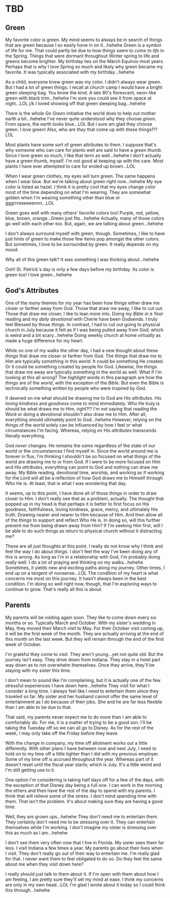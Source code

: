 # TBD

## Green

My favorite color is green. My mind seems to always be in search of things that are green because I so easily hone in on it...hehehe Green is a symbol of life for me. That could partly be due to how things seem to *come to life* in the Spring. Things that were dormant throughout Winter spring to life and greens become brighter. My birthday lies on the March Equinox most years. Perhaps that is why I love Spring so much and likely why green became my favorite. It was typically associated with my birthday...hehehe

As a child, everyone knew green was my color. I didn't always wear green. But I had a lot of green things. I recall at church camp I would have a bright green sleeping bag. You know the kind. A late 80's florescent, neon-like green with black trim...hehehe I'm sure you could see it from space at night...LOL j/k I loved showing off that green sleeping bag...hehehe

There is the whole *Go Green* initiative the world does to help out mother earth a bit...hehehe I've never quite understood why they choose *green*. From space, the earth looks blue...LOL But I sure am glad they choose green. I love green! Also, who are *they* that come up with these things?!? LOL

Most plants have some sort of green attributes to them. I suppose that's why someone who can care for plants well are said to have a *green thumb*. Since I love green so much, I like that term as well...hehehe I don't actually have a green thumb, myself. I'm not good at keeping up with the care. Most plants I have ever attempted to care for ended up brown...LOL

When I wear green clothes, my eyes will turn green. The same happens when I wear blue. But we're talking about green right now...hehehe My eye color is listed as hazel. I think it is pretty cool that my eyes change color most of the time depending on what I'm wearing. They are somewhat golden when I'm wearing something other than blue or gggrrreeeeeennn...LOL

Green goes well with many others' favorite colors too! Purple, red, yellow, blue, brown, orange...Green just fits...hehehe Actually, many of those colors go well with each other too. But, again, we are talking about green...hehehe

I don't always surround myself with green, though. Sometimes, I like to have just hints of green to make those few items pop amongst the other colors. But sometimes, I love to be surrounded by green. It really depends on my mood.

Why all of this green talk? It was something I was thinking about...hehehe

Ooh! St. Patrick's day is only a few days before my birthday. Its color is green too! I love green...hehehe

## God's Attributes

One of the *many* themes for my year has been how *things* either draw me closer or farther away from God. Those that draw me away, I like to cut out. Those that draw me closer, I like to lean more into. Doing my *Bible in a Year* reading and my *daily devotional* with Cherie have been Godsends. I truly feel Blessed by those *things*. In contrast, I had to cut out going to physical church in July because it felt as if I was being pulled away from God; which is weird and a bit scary...hehehe Doing weekly church at home *virtually* as made a huge difference for my heart.

While on one of my walks the other day, I had a new thought about these *things* that draw me closer or farther from God. The *things* that draw me to Him are typically something in this world. It could be something He created. Or it could be something created by people for God. Likewise, the *things* that draw me away are typically something in the world as well. What if I'm looking at this all wrong? The *highlight* words in this paragraph are how the *things* are of the *world*, with the exception of the *Bible*. But even the Bible is technically something written by people who were inspired by God.

It dawned on me what should be drawing me to God are His *attributes*. His *loving kindness* and *goodness* come to mind immediately. Who He truly is should be what draws me to Him, right?!? I'm not saying that reading the Word or doing a devotional shouldn't also draw me to Him. After all, everything should ultimately point to God...hehehe However, relying on the *things* of the world solely can be influenced by how I feel or what circumstances I'm facing. Whereas, relying on His *attributes* transcends literally everything.

God *never* changes. He remains the *same* regardless of the state of our world or the circumstances I find myself in. Since the world around me is forever in flux, I'm thinking I shouldn't be so focused on what things of the world are drawing me to or from God. If I were to be more focused on Him and His *attributes*, everything can point to God and nothing can draw me away. My Bible reading, devotional time, worship, and working as if working for the Lord will all be a reflection of how God draws me to Himself through Who He is. At least, that is what I was wondering that day.

It seems, up to this point, I have done all of those *things* in order to draw closer to Him. I don't really see that as a problem, actually. The thought that popped up in my head is that perhaps it is better to first focus on His goodness, faithfulness, loving kindness, grace, mercy, and ultimately His truth. Drawing nearer and nearer to Him because of *Him*. And then allow all of the *things* to support and reflect Who He is. In doing so, will this further prevent me from being drawn away from Him? If I'm seeking Him first, will I be able to do such things as return to physical church without it distracting me?

These are all just thoughts at this point. I really do not know why I think and feel the way I do about *things*. I don't feel the way I've been doing any of this is wrong. As long as I'm in a relationship with God, I'm probably doing really well. I do a lot of praying and thinking on my walks...hehehe Sometimes, it yields new and exciting paths along my journey. Other times, I end up on a tangent of nonsense...LOL The condition of my heart is what concerns me most on this journey. It hasn't always been in the best condition. I'm doing so well right now, though, that I'm exploring ways to continue to grow. That's really all this is about.

## Parents

My parents will be visiting again soon. They like to come down every six months or so. Typically March and October. With my sister's wedding in May, they moved their March visit to May. For their October visit coming up, it will be the first week of the month. They are actually arriving at the end of this month on the last week. But they will remain through the end of the first week of October.

I'm grateful they come to visit. They aren't young...yet not quite *old*. But the journey isn't easy. They drive down from Indiana. They stay in a hotel part way down as to not overwhelm themselves. Once they arrive, they'll be staying with my sister this time.

I don't mean to sound like I'm complaining, but it is actually one of the few stressful experiences I have down here...hehehe They visit for what I consider a long time. I always feel like I need to entertain them since they traveled so far. My sister and her husband cannot offer the same level of entertainment as I do because of their jobs. She and he are far less flexible than I am able to be due to that.

That said, my parents never expect me to do more than I am able to comfortably do. For me, it is a matter of trying to be a good son. I'll be taking the Tuesday off so we can all go to Disney. As for the rest of the week, I may only take off the Friday before they leave.

With the change in company, my time off allotment works out a little differently. With other plans I have between now and next July, I need to hold on to my time off a little tighter than I did with my previous employer. Some of my time off is accrued throughout the year. Whereas part of it doesn't reset until the fiscal year starts; which is July. It's a little weird and I'm still getting use to it.

One option I'm considering is taking half days off for a few of the days, with the exception of that Disney day being a full one. I can work in the morning the others and then have the rest of the day to spend with my parents. I think that will relieve some of the stress. I don't mind spending time with them. That isn't the problem. It's about making sure they are having a good time.

Well, they are grown ups...hehehe They don't need me to entertain them. They certainly don't need me to be stressing over it. They can entertain themselves while I'm working. I don't imagine my sister is stressing over this as much as I am...hehehe

I don't see them very often now that I live in Florida. My sister sees them far less. I visit Indiana a few times a year. My parents go about their lives when I visit. They don't really go out of their way to entertain me. I'm really glad for that. I never want them to feel obligated to do so. Do they feel the same about me when they visit down here?

I really should just talk to them about it. If I'm open with them about how I am feeling, I am pretty sure they'll set my mind at ease. I think my concerns are only in my own head...LOL I'm glad I wrote about it today so I could think this through...hehehe

